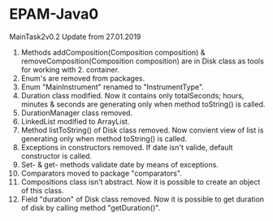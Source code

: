 # EPAM-Java0
MainTask2v0.2
Update from 27.01.2019
1. Methods addComposition(Composition composition) & removeComposition(Composition composition) are in Disk class as tools for working with 2. container.
3. Enum's are removed from packages.
4. Enum "MainInstrument" renamed to "InstrumentType".
5. Duration class modified. Now it contains only totalSeconds; hours, minutes & seconds are generating only when method toString() is called.
6. DurationManager class removed.
7. LinkedList modified to ArrayList.
8. Method listToString() of Disk class removed. Now convient view of list is generating only when method toString() is called.
9. Exceptions in constructors removed. If date isn't valide, default constructor is called.
10. Set- & get- methods validate date by means of exceptions.
11. Comparators moved to package "comparators".
12. Compositions class isn't abstract. Now it is possible to create an object of this class.
13. Field "duration" of Disk class removed. Now it is possible to get duration of disk by calling method "getDuration()".
